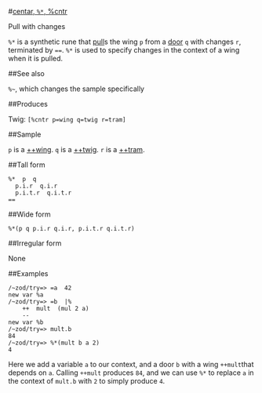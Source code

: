 #[centar, `%*`, %cntr](#cntr)

Pull with changes

`%*` is a synthetic rune that [pull]()s the wing `p` from a [door]() `q` with changes `r`, terminated by `==`. `%*` is used to specify changes in the context of a wing when it is pulled.

##See also

`%~`, which changes the sample specifically

##Produces

Twig: `[%cntr p=wing q=twig r=tram]`

##Sample

`p` is a [++wing]().
`q` is a [++twig]().
`r` is a [++tram]().

##Tall form

    %*  p  q
      p.i.r  q.i.r
      p.i.t.r  q.i.t.r
    ==

##Wide form

    %*(p q p.i.r q.i.r, p.i.t.r q.i.t.r)

##Irregular form

None

##Examples

    /~zod/try=> =a  42
    new var %a
    /~zod/try=> =b  |%
        ++  mult  (mul 2 a)
        --
    new var %b
    /~zod/try=> mult.b
    84
    /~zod/try=> %*(mult b a 2)
    4

Here we add a variable `a` to our context, and a door `b` with a wing `++mult`that depends on `a`. Calling `++mult` produces `84`, and we can use `%*` to replace `a` in the context of `mult.b` with `2` to simply produce `4`.